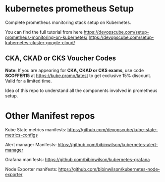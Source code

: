 # kubernetes prometheus Setup

Complete prometheus monitoring stack setup on Kubernetes.

You can find the full tutorial from here https://devopscube.com/setup-prometheus-monitoring-on-kubernetes/
https://devopscube.com/setup-kubernetes-cluster-google-cloud/

## CKA, CKAD or CKS Voucher Codes

**Note:** If you are appearing for **CKA, CKAD or CKS exams**, use code **SCOFFER15** at https://kube.promo/latest to get exclusive 15% discount. Valid for a limited time.

Idea of this repo to understand all the components involved in prometheus setup.

# Other Manifest repos

Kube State metrics manifests: https://github.com/devopscube/kube-state-metrics-configs

Alert manager Manifests: https://github.com/bibinwilson/kubernetes-alert-manager

Grafana manifests: https://github.com/bibinwilson/kubernetes-grafana

Node Exporter manifests: https://github.com/bibinwilson/kubernetes-node-exporter
